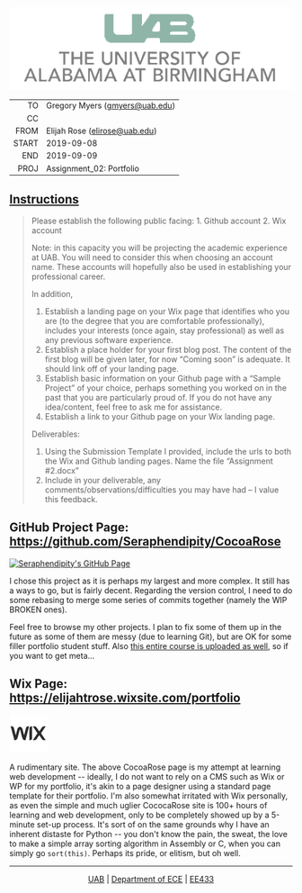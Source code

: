 [![UAB Logo][UABLogo]][UABHome]

|       |                                |
| ----: | ------------------------------ |
|    TO | Gregory Myers (gmyers@uab.edu) |
|    CC |                                |
|  FROM | Elijah Rose (elirose@uab.edu)  |
| START | 2019-09-08                     |
|   END | 2019-09-09                     |
|  PROJ | Assignment_02: Portfolio       |

## [Instructions][instructions]

<blockquote>
Please establish the following public facing:
1.	Github account
2.	Wix account 

Note: in this capacity you will be projecting the academic experience at UAB.  You will need to consider this when choosing an account name.  These accounts will hopefully also be used in establishing your professional career.

In addition, 
1.	Establish a landing page on your Wix page that identifies who you are (to the degree that you are comfortable professionally), includes your interests (once again, stay professional) as well as any previous software experience.
2.	Establish a place holder for your first blog post.  The content of the first blog will be given later, for now “Coming soon” is adequate.  It should link off of your landing page.
3.	Establish basic information on your Github page with a “Sample Project” of your choice, perhaps something you worked on in the past that you are particularly proud of.  If you do not have any idea/content, feel free to ask me for assistance.
4.	Establish a link to your Github page on your Wix landing page.

Deliverables:
1.	Using the Submission Template I provided, include the urls to both the Wix and Github landing pages.  Name the file “Assignment #2.docx”
2.	Include in your deliverable, any comments/observations/difficulties you may have had – I value this feedback.
</blockquote>

## GitHub Project Page: https://github.com/Seraphendipity/CocoaRose 
[![Seraphendipity's GitHub Page][GHLogo]][GHMain]

I chose this project as it is perhaps my largest and more complex. It still has a ways to go, but is fairly decent. Regarding the version control, I need to do some rebasing to merge some series of commits together (namely the WIP BROKEN ones).

Feel free to browse my other projects. I plan to fix some of them up in the future as some of them are messy (due to learning Git), but are OK for some filler portfolio student stuff. Also [this entire course is uploaded as well][GHEE433], so if you want to get meta...

## Wix Page: https://elijahtrose.wixsite.com/portfolio
[![Elijah T.he Rose's Wix Page][WixLogo]][WixMain]

A rudimentary site. The above CocoaRose page is my attempt at learning web development -- ideally, I do not want to rely on a CMS such as Wix or WP for my portfolio, it's akin to a page designer using a standard page template for their portfolio. I'm also somewhat irritated with Wix personally, as even the simple and much uglier CococaRose site is 100+ hours of learning and web development, only to be completely showed up by a 5-minute set-up process. It's sort of on the same grounds why I have an inherent distaste for Python -- you don't know the pain, the sweat, the love to make a simple array sorting algorithm in Assembly or C, when you can simply go `sort(this)`. Perhaps its pride, or elitism, but oh well. 

---

<footer style="text-align: center;">
<a href="https://www.uab.edu/home/">UAB</a> | 
<a href="https://www.uab.edu/engineering/ece/">Department of ECE<a> | <a href="../Resources/Syllabus.md">EE433<a>
</footer>

<!-- COMMON -->
[UABHome]: https://www.uab.edu/home/
[UABLogo]: ../Resources/UABLogoTrans.png

<!-- DOCUMENTS -->
[instructions]: Assignment_02.docx

<!-- WEB -->
[GHMain]: https://github.com/Seraphendipity
[GHEE433]: https://github.com/Seraphendipity/CocoaRose/EE433
[GHLogo]: ../Resources/GitHubLogo.ico
[WixLogo]: ../Resources/WixLogo.ico
[WixMain]: https://elijahtrose.wixsite.com/portfolio